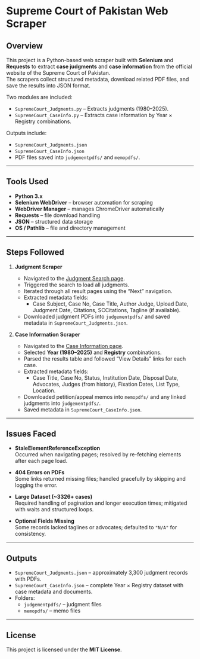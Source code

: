 # Supreme Court of Pakistan Web Scraper

## Overview
This project is a Python-based web scraper built with **Selenium** and **Requests** to extract **case judgments** and **case information** from the official website of the Supreme Court of Pakistan.  
The scrapers collect structured metadata, download related PDF files, and save the results into JSON format.  

Two modules are included:  
- `SupremeCourt_Judgments.py` – Extracts judgments (1980–2025).  
- `SupremeCourt_CaseInfo.py` – Extracts case information by Year × Registry combinations.  

Outputs include:  
- `SupremeCourt_Judgments.json`  
- `SupremeCourt_CaseInfo.json`  
- PDF files saved into `judgementpdfs/` and `memopdfs/`.

---

## Tools Used
- **Python 3.x**  
- **Selenium WebDriver** – browser automation for scraping  
- **WebDriver Manager** – manages ChromeDriver automatically  
- **Requests** – file download handling  
- **JSON** – structured data storage  
- **OS / Pathlib** – file and directory management  

---

## Steps Followed
1. **Judgment Scraper**
   - Navigated to the [Judgment Search page](https://www.supremecourt.gov.pk/judgement-search/).
   - Triggered the search to load all judgments.
   - Iterated through all result pages using the “Next” navigation.
   - Extracted metadata fields:
     - Case Subject, Case No, Case Title, Author Judge, Upload Date, Judgment Date, Citations, SCCitations, Tagline (if available).
   - Downloaded judgment PDFs into `judgementpdfs/` and saved metadata in `SupremeCourt_Judgments.json`.

2. **Case Information Scraper**
   - Navigated to the [Case Information page](https://scp.gov.pk/OnlineCaseInformation.aspx).
   - Selected **Year (1980–2025)** and **Registry** combinations.
   - Parsed the results table and followed “View Details” links for each case.
   - Extracted metadata fields:
     - Case Title, Case No, Status, Institution Date, Disposal Date, Advocates, Judges (from history), Fixation Dates, List Type, Location.
   - Downloaded petition/appeal memos into `memopdfs/` and any linked judgments into `judgementpdfs/`.
   - Saved metadata in `SupremeCourt_CaseInfo.json`.

---

## Issues Faced
- **StaleElementReferenceException**  
  Occurred when navigating pages; resolved by re-fetching elements after each page load.  

- **404 Errors on PDFs**  
  Some links returned missing files; handled gracefully by skipping and logging the error.  

- **Large Dataset (~3326+ cases)**  
  Required handling of pagination and longer execution times; mitigated with waits and structured loops.  

- **Optional Fields Missing**  
  Some records lacked taglines or advocates; defaulted to `"N/A"` for consistency.  

---

## Outputs
- `SupremeCourt_Judgments.json` – approximately 3,300 judgment records with PDFs.  
- `SupremeCourt_CaseInfo.json` – complete Year × Registry dataset with case metadata and documents.  
- Folders:
  - `judgementpdfs/` – judgment files  
  - `memopdfs/` – memo files  

---

## License
This project is licensed under the **MIT License**.  

